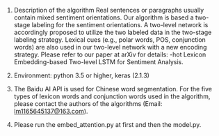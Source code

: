1. Description of the algorithm
  Real sentences or paragraphs usually contain mixed sentiment orientations. Our algorithm is based a two-stage labeling for the sentiment orientations. A two-level network is accordingly proposed to utilize the two labeled data in the two-stage labeling strategy. Lexical cues (e.g., polar words, POS, conjunction words) are also used in our two-level network with a new encoding strategy. Please refer to our paper at arXiv for details: -hot Lexicon Embedding-based Two-level LSTM for Sentiment Analysis.

2. Environment: python 3.5 or higher, keras (2.1.3)

3. The Baidu AI API is used for Chinese word segmentation. For the five types of lexicon words and conjunction words used in the algorithm, please contact the authors of the algorithms (Email: lm1165645137@163.com). 

4. Please run the embed_attention.py at first and then the model.py.
